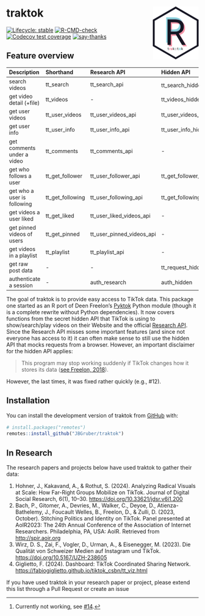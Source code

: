 
<!-- README.md is generated from README.Rmd. Please edit that file -->

# traktok <img src="man/figures/logo.png" align="right" height="138" alt="" />

<!-- badges: start -->

[![Lifecycle:
stable](https://img.shields.io/badge/lifecycle-stable-green.svg)](https://lifecycle.r-lib.org/articles/stages.html#stable)
[![R-CMD-check](https://github.com/JBGruber/traktok/actions/workflows/R-CMD-check.yaml/badge.svg)](https://github.com/JBGruber/traktok/actions/workflows/R-CMD-check.yaml)
[![Codecov test
coverage](https://codecov.io/gh/JBGruber/traktok/branch/main/graph/badge.svg)](https://codecov.io/gh/JBGruber/traktok?branch=main)
[![say-thanks](https://img.shields.io/badge/Say%20Thanks-!-1EAEDB.svg)](https://saythanks.io/to/JBGruber)
<!-- badges: end -->

## Feature overview

| Description                 | Shorthand        | Research API              | Hidden API              |
|:----------------------------|:-----------------|:--------------------------|:------------------------|
| search videos               | tt_search        | tt_search_api             | tt_search_hidden[^1]    |
| get video detail (+file)    | tt_videos        | \-                        | tt_videos_hidden        |
| get user videos             | tt_user_videos   | tt_user_videos_api        | tt_user_videos_hidden   |
| get user info               | tt_user_info     | tt_user_info_api          | tt_user_info_hidden     |
| get comments under a video  | tt_comments      | tt_comments_api           | \-                      |
| get who follows a user      | tt_get_follower  | tt_user_follower_api      | tt_get_follower_hidden  |
| get who a user is following | tt_get_following | tt_user_following_api     | tt_get_following_hidden |
| get videos a user liked     | tt_get_liked     | tt_user_liked_videos_api  | \-                      |
| get pinned videos of users  | tt_get_pinned    | tt_user_pinned_videos_api | \-                      |
| get videos in a playlist    | tt_playlist      | tt_playlist_api           | \-                      |
| get raw post data           | \-               | \-                        | tt_request_hidden       |
| authenticate a session      | \-               | auth_research             | auth_hidden             |

[^1]: Currently not working, see [#14](https://github.com/JBGruber/traktok/issues/14).

The goal of traktok is to provide easy access to TikTok data. This
package one started as an R port of Deen Freelon’s
[Pyktok](https://github.com/dfreelon/pyktok) Python module (though it is
a complete rewrite without Python dependencies). It now covers functions
from the secret hidden API that TikTok is using to show/search/play
videos on their Website and the official [Research
API](https://developers.tiktok.com/products/research-api/). Since the
Research API misses some important features (and since not everyone has
access to it) it can often make sense to still use the hidden API that
mocks requests from a browser. However, an important disclaimer for the
hidden API applies:

> This program may stop working suddenly if TikTok changes how it stores
> its data ([see Freelon,
> 2018](https://osf.io/preprints/socarxiv/56f4q/)).

However, the last times, it was fixed rather quickly (e.g., \#12).

## Installation

You can install the development version of traktok from
[GitHub](https://github.com/) with:

``` r
# install.packages("remotes")
remotes::install_github("JBGruber/traktok")
```

## In Research

The research papers and projects below have used traktok to gather their
data:

1.  Hohner, J., Kakavand, A., & Rothut, S. (2024). Analyzing Radical
    Visuals at Scale: How Far-Right Groups Mobilize on TikTok. Journal
    of Digital Social Research, 6(1), 10–30.
    <https://doi.org/10.33621/jdsr.v6i1.200>
2.  Bach, P., Gitomer, A., Devries, M., Walker, C., Deyoe, D.,
    Atienza-Bathelemy, J., Foucault Welles, B., Freelon, D., & Zulli, D.
    (2023, October). Stitching Politics and Identity on TikTok. Panel
    presented at AoIR2023: The 24th Annual Conference of the Association
    of Internet Researchers. Philadelphia, PA, USA: AoIR. Retrieved from
    <http://spir.aoir.org>
3.  Wirz, D. S., Zai, F., Vogler, D., Urman, A., & Eisenegger, M.
    (2023). Die Qualität von Schweizer Medien auf Instagram und TikTok.
    <https://doi.org/10.5167/UZH-238605>
4.  Giglietto, F. (2024). Dashboard: TikTok Coordinated Sharing Network.
    <https://fabiogiglietto.github.io/tiktok_csbn/tt_viz.html>

If you have used traktok in your research paper or project, please
extend this list through a Pull Request or create an issue
